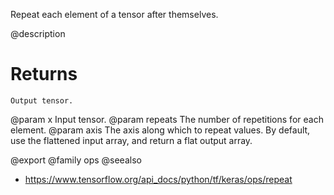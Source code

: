 Repeat each element of a tensor after themselves.

@description

# Returns
    Output tensor.

@param x Input tensor.
@param repeats The number of repetitions for each element.
@param axis The axis along which to repeat values. By default, use
    the flattened input array, and return a flat output array.

@export
@family ops
@seealso
+ <https://www.tensorflow.org/api_docs/python/tf/keras/ops/repeat>
